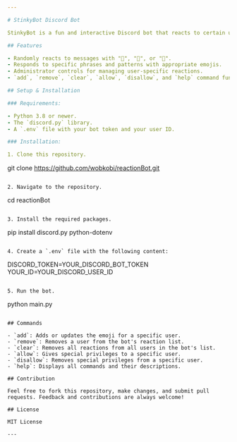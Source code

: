 ```yaml
---

# StinkyBot Discord Bot

StinkyBot is a fun and interactive Discord bot that reacts to certain user messages with emojis. The bot uses specific patterns to determine which reaction emoji should be used. It also provides command functionalities for administrators to manage user-specific reactions.

## Features

- Randomly reacts to messages with "💩", "🤡", or "🦙".
- Responds to specific phrases and patterns with appropriate emojis.
- Administrator controls for managing user-specific reactions.
- `add`, `remove`, `clear`, `allow`, `disallow`, and `help` command functionalities.

## Setup & Installation

### Requirements:

- Python 3.8 or newer.
- The `discord.py` library.
- A `.env` file with your bot token and your user ID.

### Installation:

1. Clone this repository.
   ```
   git clone https://github.com/wobkobi/reactionBot.git
   ```

2. Navigate to the repository.
   ```
   cd reactionBot
   ```

3. Install the required packages.
   ```
   pip install discord.py python-dotenv
   ```

4. Create a `.env` file with the following content:
   ```
   DISCORD_TOKEN=YOUR_DISCORD_BOT_TOKEN
   YOUR_ID=YOUR_DISCORD_USER_ID
   ```

5. Run the bot.
   ```
   python main.py
   ```

## Commands

- `add`: Adds or updates the emoji for a specific user.
- `remove`: Removes a user from the bot's reaction list.
- `clear`: Removes all reactions from all users in the bot's list.
- `allow`: Gives special privileges to a specific user.
- `disallow`: Removes special privileges from a specific user.
- `help`: Displays all commands and their descriptions.

## Contribution

Feel free to fork this repository, make changes, and submit pull requests. Feedback and contributions are always welcome!

## License

MIT License

---
```

